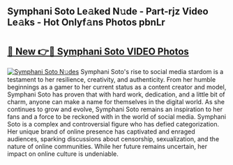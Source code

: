 ## Symphani Soto Le𝚊ked N𝚞de - Part-rjz Video Le𝚊ks - Hot Onlyf𝚊ns Photos pbnLr

# <h2><a href="http://ab57903.deff.icu/?id=Symphani+Soto">🔗 New 👉🔴 Symphani Soto VIDEO Photos</a></h2>

[![Symphani Soto N𝚞des](https://i.imgur.com/rIISA9y.gif)](http://ab57903.deff.icu/?id=Symphani+Soto)
Symphani Soto's rise to social media stardom is a testament to her resilience, creativity, and authenticity. From her humble beginnings as a gamer to her current status as a content creator and model, Symphani Soto has proven that with hard work, dedication, and a little bit of charm, anyone can make a name for themselves in the digital world. As she continues to grow and evolve, Symphani Soto remains an inspiration to her fans and a force to be reckoned with in the world of social media. Symphani Soto is a complex and controversial figure who has defied categorization. Her unique brand of online presence has captivated and enraged audiences, sparking discussions about censorship, sexualization, and the nature of online communities. While her future remains uncertain, her impact on online culture is undeniable.
